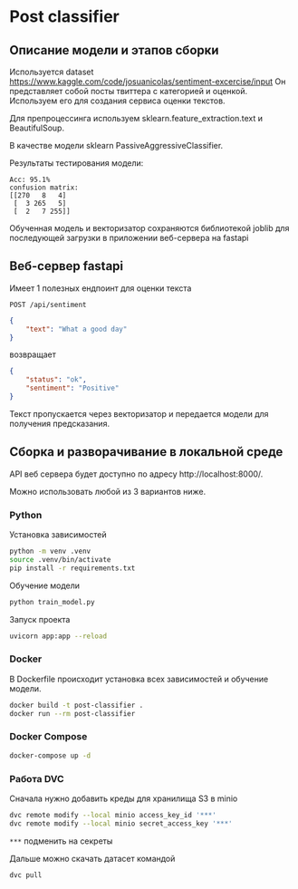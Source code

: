 # Post classifier

## Описание модели и этапов сборки

Используется dataset https://www.kaggle.com/code/josuanicolas/sentiment-excercise/input
Он представляет собой посты твиттера с категорией и оценкой.
Используем его для создания сервиса оценки текстов.

Для препроцессинга используем sklearn.feature_extraction.text и BeautifulSoup.

В качестве модели sklearn PassiveAggressiveClassifier.

Результаты тестирования модели:
```
Acc: 95.1%
confusion matrix:
[[270   8   4]
 [  3 265   5]
 [  2   7 255]]
```

Обученная модель и векторизатор сохраняются библиотекой joblib для последующей загрузки
в приложении веб-сервера на fastapi

## Веб-сервер fastapi

Имеет 1 полезных ендпоинт для оценки текста
```http
POST /api/sentiment
```
```json
{
    "text": "What a good day"
}
```
возвращает
```json
{
    "status": "ok",
    "sentiment": "Positive"
}
```

Текст пропускается через векторизатор и передается модели для получения предсказания.

## Сборка и разворачивание в локальной среде

API веб сервера будет доступно по адресу http://localhost:8000/.

Можно использовать любой из 3 вариантов ниже.

### Python

Установка зависимостей
```sh
python -m venv .venv
source .venv/bin/activate
pip install -r requirements.txt
```

Обучение модели
```sh
python train_model.py
```

Запуск проекта
```sh
uvicorn app:app --reload
```

### Docker

В Dockerfile происходит установка всех зависимостей и обучение модели.

```sh
docker build -t post-classifier .
docker run --rm post-classifier
```

### Docker Compose

```sh
docker-compose up -d
```

### Работа DVC

Сначала нужно добавить креды для хранилища S3 в minio
```sh
dvc remote modify --local minio access_key_id '***'
dvc remote modify --local minio secret_access_key '***'
```

`***` подменить на секреты

Дальше можно скачать датасет командой
```sh
dvc pull
```